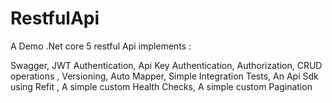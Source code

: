 # RestfulApi

A Demo .Net core 5 restful Api implements :

Swagger,
JWT Authentication,
Api Key Authentication,
Authorization,
CRUD operations ,
Versioning,
Auto Mapper,
Simple Integration Tests,
An Api Sdk using Refit ,
A simple custom Health Checks,
A simple custom Pagination 




